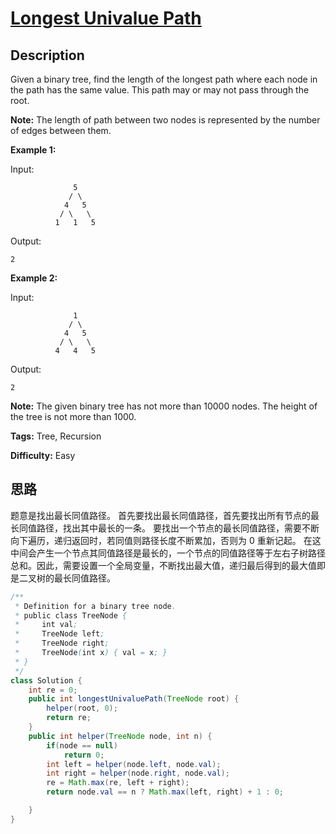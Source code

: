 # [Longest Univalue Path][title]

## Description

Given a binary tree, find the length of the longest path where each node in the path has the same value. This path may or may not pass through the root.

**Note:** The length of path between two nodes is represented by the number of edges between them.

**Example 1:**

Input:

```
              5
             / \
            4   5
           / \   \
          1   1   5
```

Output:

```
2
```

**Example 2:**

Input:

```
              1
             / \
            4   5
           / \   \
          4   4   5
```

Output:

```
2
```

**Note:** The given binary tree has not more than 10000 nodes. The height of the tree is not more than 1000.

**Tags:** Tree, Recursion

**Difficulty:** Easy

## 思路

题意是找出最长同值路径。
首先要找出最长同值路径，首先要找出所有节点的最长同值路径，找出其中最长的一条。
要找出一个节点的最长同值路径，需要不断向下遍历，递归返回时，若同值则路径长度不断累加，否则为 0 重新记起。
在这中间会产生一个节点其同值路径是最长的，一个节点的同值路径等于左右子树路径总和。因此，需要设置一个全局变量，不断找出最大值，递归最后得到的最大值即是二叉树的最长同值路径。

``` java
/**
 * Definition for a binary tree node.
 * public class TreeNode {
 *     int val;
 *     TreeNode left;
 *     TreeNode right;
 *     TreeNode(int x) { val = x; }
 * }
 */
class Solution {
    int re = 0;
    public int longestUnivaluePath(TreeNode root) {
        helper(root, 0);
        return re;
    }
    public int helper(TreeNode node, int n) {
        if(node == null)
            return 0;
        int left = helper(node.left, node.val);
        int right = helper(node.right, node.val);
        re = Math.max(re, left + right);
        return node.val == n ? Math.max(left, right) + 1 : 0;

    }
}
```

[title]: https://leetcode.com/problems/longest-univalue-path
